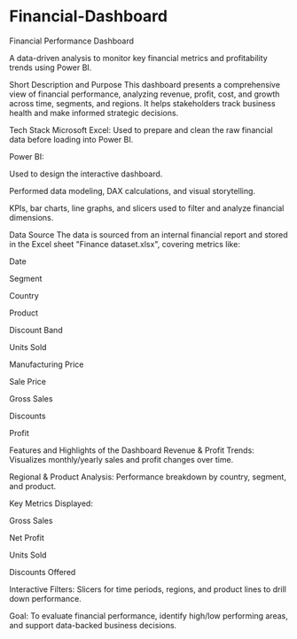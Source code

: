 # Financial-Dashboard
Financial Performance Dashboard

A data-driven analysis to monitor key financial metrics and profitability trends using Power BI.

Short Description and Purpose
This dashboard presents a comprehensive view of financial performance, analyzing revenue, profit, cost, and growth across time, segments, and regions. It helps stakeholders track business health and make informed strategic decisions.

 Tech Stack
Microsoft Excel: Used to prepare and clean the raw financial data before loading into Power BI.

Power BI:

Used to design the interactive dashboard.

Performed data modeling, DAX calculations, and visual storytelling.

KPIs, bar charts, line graphs, and slicers used to filter and analyze financial dimensions.


Data Source
The data is sourced from an internal financial report and stored in the Excel sheet "Finance dataset.xlsx", covering metrics like:

Date

Segment

Country

Product

Discount Band

Units Sold

Manufacturing Price

Sale Price

Gross Sales

Discounts

Profit

 Features and Highlights of the Dashboard
Revenue & Profit Trends: Visualizes monthly/yearly sales and profit changes over time.

Regional & Product Analysis: Performance breakdown by country, segment, and product.

Key Metrics Displayed:

Gross Sales

Net Profit

Units Sold

Discounts Offered

Interactive Filters: Slicers for time periods, regions, and product lines to drill down performance.

Goal: To evaluate financial performance, identify high/low performing areas, and support data-backed business decisions.
